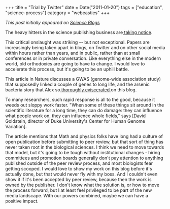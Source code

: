+++
title = "Trial by Twitter"
date = Date("2011-01-20")
tags = ["education", "science-process"]
category = "webeasties"
+++

_This post initially appeared on [Science Blogs](http://scienceblogs.com/webeasties)_

The heavy hitters in the science publishing business are[ taking notice](http://www.nature.com/news/2011/110119/full/469286a.html).

This critical onslaught was striking -- but not exceptional. Papers are increasingly being taken apart in blogs, on Twitter and on other social media within hours rather than years, and in public, rather than at small conferences or in private conversation. 
Like everything else in the modern world, old orthodoxies are going to have to change. I would love to accelerate this process, but it's going to be an uphill battle.

This article in Nature discusses a GWAS (genome-wide association study) that supposedly linked a couple of genes to long life, and the arsenic bacteria story that Alex so[ thoroughly eviscerated ](http://scienceblogs.com/webeasties/2010/12/guest_post_arsenate-based_dna.php) on this blog.

To many researchers, such rapid response is all to the good, because it weeds out sloppy work faster. "When some of these things sit around in the scientific literature for a long time, they can do damage: they can influence what people work on, they can influence whole fields," says [David Goldstein, director of Duke University's Center for Human Genome Variation].

The article mentions that Math and physics folks have long had a culture of open publication before submitting to peer review, but that sort of thing has never taken root in the biological sciences. I think we need to move towards that model, but it's going to be tough without institutional changes - hiring committees and promotion boards generally don't pay attention to anything published outside of the peer review process, and most biologists fear getting scooped. 
I would love to show my work on this blog before it's actually done, but that would never fly with my boss. And I couldn't even show it if it's been accepted by peer review, because then the work is owned by the publisher. 
I don't know what the solution is, or how to move the process forward, but I at least feel privileged to be part of the new media landscape. With our powers combined, maybe we can have a positive impact.

      
  
